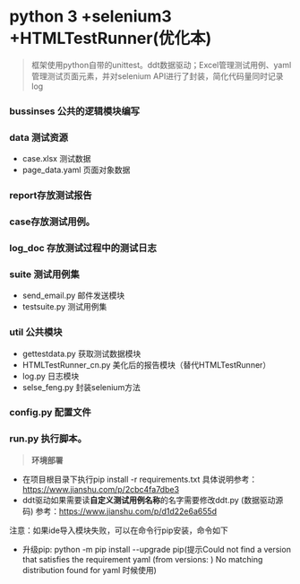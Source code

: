 
# python 3 +selenium3 +HTMLTestRunner(优化本)

>框架使用python自带的unittest。ddt数据驱动；Excel管理测试用例、yaml管理测试页面元素，并对selenium API进行了封装，简化代码量同时记录log
###  bussinses 公共的逻辑模块编写
###  data 测试资源
 - case.xlsx 测试数据
 - page_data.yaml 页面对象数据

###  report存放测试报告
###  case存放测试用例。
###  log_doc 存放测试过程中的测试日志
###  suite  测试用例集
 - send_email.py 邮件发送模块
 - testsuite.py 测试用例集

### util 公共模块
 - gettestdata.py 获取测试数据模块
 - HTMLTestRunner_cn.py 美化后的报告模块（替代HTMLTestRunner）
 - log.py 日志模块
 - selse_feng.py 封装selenium方法

###  config.py 配置文件
###   run.py  执行脚本。

>**环境部署** 
- 在项目根目录下执行pip install -r requirements.txt  具体说明参考：https://www.jianshu.com/p/2cbc4fa7dbe3
- ddt驱动如果需要读**自定义测试用例名称**的名字需要修改ddt.py (数据驱动源码) 参考：https://www.jianshu.com/p/d1d22e6a655d

注意：如果ide导入模块失败，可以在命令行pip安装，命令如下
- 升级pip:   python -m pip install --upgrade pip(提示Could not find a version that satisfies the requirement yaml (from versions: )
No matching distribution found for yaml 时候使用)



